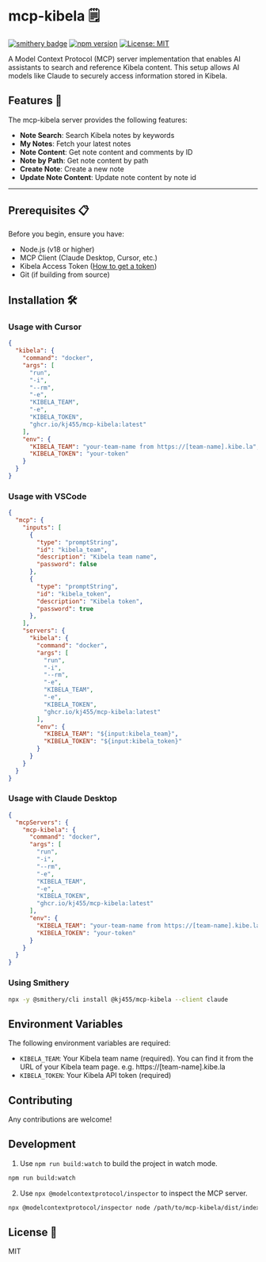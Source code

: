 # mcp-kibela 🗒️

[![smithery badge](https://smithery.ai/badge/@kj455/mcp-kibela)](https://smithery.ai/server/@kj455/mcp-kibela)
[![npm version](https://badge.fury.io/js/@kj455%2Fmcp-kibela.svg)](https://www.npmjs.com/package/@kj455/mcp-kibela)
[![License: MIT](https://img.shields.io/badge/License-MIT-yellow.svg)](https://opensource.org/licenses/MIT)

A Model Context Protocol (MCP) server implementation that enables AI assistants to search and reference Kibela content. This setup allows AI models like Claude to securely access information stored in Kibela.

## Features 🚀

The mcp-kibela server provides the following features:

- **Note Search**: Search Kibela notes by keywords
- **My Notes**: Fetch your latest notes
- **Note Content**: Get note content and comments by ID
- **Note by Path**: Get note content by path
- **Create Note**: Create a new note
- **Update Note Content**: Update note content by note id

---

## Prerequisites 📋

Before you begin, ensure you have:

- Node.js (v18 or higher)
- MCP Client (Claude Desktop, Cursor, etc.)
- Kibela Access Token ([How to get a token](https://support.kibe.la/hc/ja/articles/360036089931-API%E3%82%A2%E3%82%AF%E3%82%BB%E3%82%B9%E3%83%88%E3%83%BC%E3%82%AF%E3%83%B3%E3%81%AE%E5%8F%96%E5%BE%97%E6%96%B9%E6%B3%95%E3%82%92%E6%95%99%E3%81%88%E3%81%A6%E3%81%8F%E3%81%A0%E3%81%95%E3%81%84))
- Git (if building from source)

## Installation 🛠️

### Usage with Cursor

```json
{
  "kibela": {
    "command": "docker",
    "args": [
      "run",
      "-i",
      "--rm",
      "-e",
      "KIBELA_TEAM",
      "-e",
      "KIBELA_TOKEN",
      "ghcr.io/kj455/mcp-kibela:latest"
    ],
    "env": {
      "KIBELA_TEAM": "your-team-name from https://[team-name].kibe.la",
      "KIBELA_TOKEN": "your-token"
    }
  }
}
```

### Usage with VSCode

```json
{
  "mcp": {
    "inputs": [
      {
        "type": "promptString",
        "id": "kibela_team",
        "description": "Kibela team name",
        "password": false
      },
      {
        "type": "promptString",
        "id": "kibela_token",
        "description": "Kibela token",
        "password": true
      },
    ],
    "servers": {
      "kibela": {
        "command": "docker",
        "args": [
          "run",
          "-i",
          "--rm",
          "-e",
          "KIBELA_TEAM",
          "-e",
          "KIBELA_TOKEN",
          "ghcr.io/kj455/mcp-kibela:latest"
        ],
        "env": {
          "KIBELA_TEAM": "${input:kibela_team}",
          "KIBELA_TOKEN": "${input:kibela_token}"
        }
      }
    }
  }
}
```


### Usage with Claude Desktop

```json
{
  "mcpServers": {
    "mcp-kibela": {
      "command": "docker",
      "args": [
        "run",
        "-i",
        "--rm",
        "-e",
        "KIBELA_TEAM",
        "-e",
        "KIBELA_TOKEN",
        "ghcr.io/kj455/mcp-kibela:latest"
      ],
      "env": {
        "KIBELA_TEAM": "your-team-name from https://[team-name].kibe.la",
        "KIBELA_TOKEN": "your-token"
      }
    }
  }
}
```

### Using Smithery

```bash
npx -y @smithery/cli install @kj455/mcp-kibela --client claude
```

## Environment Variables

The following environment variables are required:

- `KIBELA_TEAM`: Your Kibela team name (required). You can find it from the URL of your Kibela team page. e.g. https://[team-name].kibe.la
- `KIBELA_TOKEN`: Your Kibela API token (required)

## Contributing

Any contributions are welcome!

## Development

1. Use `npm run build:watch` to build the project in watch mode.

```bash
npm run build:watch
```

2. Use `npx @modelcontextprotocol/inspector` to inspect the MCP server.

```bash
npx @modelcontextprotocol/inspector node /path/to/mcp-kibela/dist/index.js
```


## License 📄

MIT
